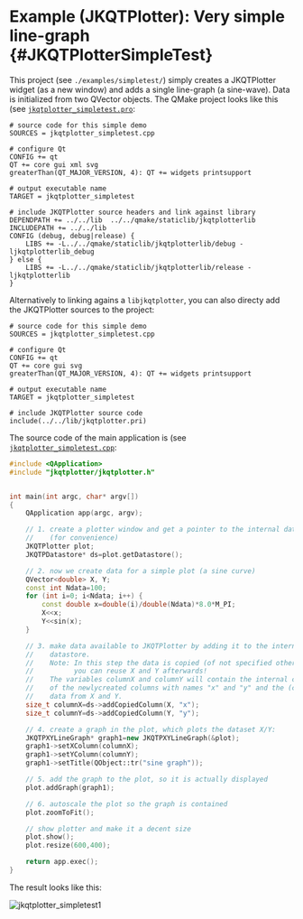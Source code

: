 # Example (JKQTPlotter): Very simple line-graph             {#JKQTPlotterSimpleTest}
This project (see `./examples/simpletest/`) simply creates a JKQTPlotter widget (as a new window) and adds a single line-graph (a sine-wave). Data is initialized from two QVector<double> objects.
The QMake project looks like this (see [`jkqtplotter_simpletest.pro`](https://github.com/jkriege2/JKQtPlotter/tree/master/examples/simpletest/jkqtplotter_simpletest.pro):
```.qmake
# source code for this simple demo
SOURCES = jkqtplotter_simpletest.cpp 

# configure Qt
CONFIG += qt
QT += core gui xml svg
greaterThan(QT_MAJOR_VERSION, 4): QT += widgets printsupport

# output executable name
TARGET = jkqtplotter_simpletest

# include JKQTPlotter source headers and link against library
DEPENDPATH += ../../lib  ../../qmake/staticlib/jkqtplotterlib
INCLUDEPATH += ../../lib
CONFIG (debug, debug|release) {
    LIBS += -L../../qmake/staticlib/jkqtplotterlib/debug -ljkqtplotterlib_debug
} else {
    LIBS += -L../../qmake/staticlib/jkqtplotterlib/release -ljkqtplotterlib
}
```

Alternatively to linking agains a `libjkqtplotter`, you can also directy add the JKQTPlotter sources to the project:
```.qmake
# source code for this simple demo
SOURCES = jkqtplotter_simpletest.cpp 

# configure Qt
CONFIG += qt
QT += core gui svg
greaterThan(QT_MAJOR_VERSION, 4): QT += widgets printsupport

# output executable name
TARGET = jkqtplotter_simpletest

# include JKQTPlotter source code
include(../../lib/jkqtplotter.pri)
```
The source code of the main application is (see [`jkqtplotter_simpletest.cpp`](https://github.com/jkriege2/JKQtPlotter/tree/master/examples/simpletest/jkqtplotter_simpletest.cpp):
```.cpp
#include <QApplication>
#include "jkqtplotter/jkqtplotter.h"


int main(int argc, char* argv[])
{
    QApplication app(argc, argv);

    // 1. create a plotter window and get a pointer to the internal datastore 
	//    (for convenience)
    JKQTPlotter plot;
    JKQTPDatastore* ds=plot.getDatastore();

    // 2. now we create data for a simple plot (a sine curve)
    QVector<double> X, Y;
    const int Ndata=100;
    for (int i=0; i<Ndata; i++) {
        const double x=double(i)/double(Ndata)*8.0*M_PI;
        X<<x;
        Y<<sin(x);
    }

    // 3. make data available to JKQTPlotter by adding it to the internal 
	//    datastore.
    //    Note: In this step the data is copied (of not specified otherwise), so
    //          you can reuse X and Y afterwards!
    //    The variables columnX and columnY will contain the internal column ID 
    //    of the newlycreated columns with names "x" and "y" and the (copied) 
	//    data from X and Y.
    size_t columnX=ds->addCopiedColumn(X, "x");
    size_t columnY=ds->addCopiedColumn(Y, "y");

    // 4. create a graph in the plot, which plots the dataset X/Y:
    JKQTPXYLineGraph* graph1=new JKQTPXYLineGraph(&plot);
    graph1->setXColumn(columnX);
    graph1->setYColumn(columnY);
    graph1->setTitle(QObject::tr("sine graph"));

    // 5. add the graph to the plot, so it is actually displayed
    plot.addGraph(graph1);

    // 6. autoscale the plot so the graph is contained
    plot.zoomToFit();

    // show plotter and make it a decent size
    plot.show();
    plot.resize(600,400);

    return app.exec();
}
```
The result looks like this:

![jkqtplotter_simpletest1](https://raw.githubusercontent.com/jkriege2/JKQtPlotter/master/screenshots/jkqtplotter_simpletest1.png)



